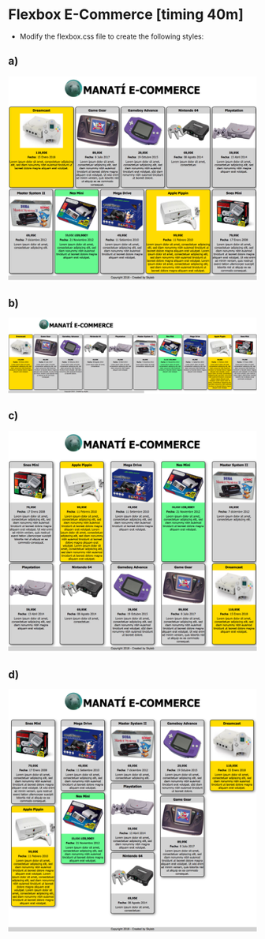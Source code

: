 # Flexbox E-Commerce [timing 40m]

- Modify the flexbox.css file to create the following styles:

## a)
![](images/a.png)


## b)
![](images/b.png)


## c)
![](images/c.png)


## d)
![](images/d.png)

